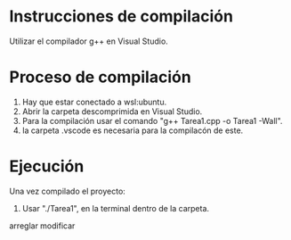 # Instrucciones de compilación

Utilizar el compilador g++ en Visual Studio.

# Proceso de compilación

1. Hay que estar conectado a wsl:ubuntu.
2. Abrir la carpeta descomprimida en Visual Studio.
3. Para la compilación usar el comando "g++ Tarea1.cpp -o Tarea1 -Wall".
4. la carpeta .vscode es necesaria para la compilacón de este.

# Ejecución

Una vez compilado el proyecto:

1. Usar "./Tarea1", en la terminal dentro de la carpeta.



arreglar modificar